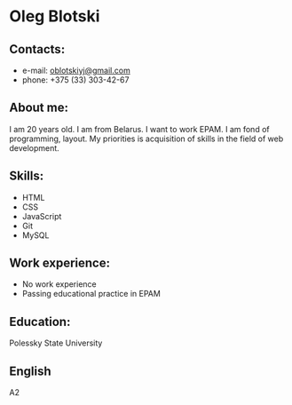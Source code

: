 # Oleg Blotski

## Contacts:

- e-mail: oblotskiyj@gmail.com
- phone: +375 (33) 303-42-67 

## About me:

I am 20 years old. I am from Belarus. I want to work EPAM. I am fond of programming, layout. My priorities is acquisition of skills in the field of web development.
 

## Skills:

- HTML
- CSS
- JavaScript
- Git
- MySQL

## Work experience:

- No work experience
- Passing educational practice in EPAM

## Education:

Polessky State University

## English

A2

